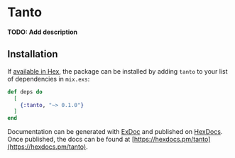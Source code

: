 # Tanto

**TODO: Add description**

## Installation

If [available in Hex](https://hex.pm/docs/publish), the package can be installed
by adding `tanto` to your list of dependencies in `mix.exs`:

```elixir
def deps do
  [
    {:tanto, "~> 0.1.0"}
  ]
end
```

Documentation can be generated with [ExDoc](https://github.com/elixir-lang/ex_doc)
and published on [HexDocs](https://hexdocs.pm). Once published, the docs can
be found at [https://hexdocs.pm/tanto](https://hexdocs.pm/tanto).

